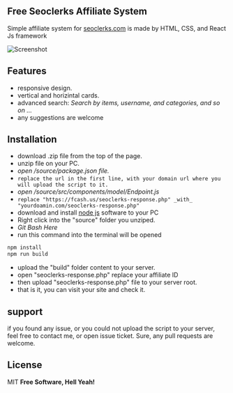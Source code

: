 ## Free Seoclerks Affiliate System
Simple affiliate system for [seoclerks.com](https://www.seoclerks.com/linkin/721499) is made by HTML, CSS, and React Js framework


![Screenshot](https://awesomescreenshot.s3.amazonaws.com/image/3006981/34274094-788520ade9272de8778980166e17c578.png?X-Amz-Algorithm=AWS4-HMAC-SHA256&X-Amz-Credential=AKIAJSCJQ2NM3XLFPVKA%2F20221110%2Fus-east-1%2Fs3%2Faws4_request&X-Amz-Date=20221110T181711Z&X-Amz-Expires=28800&X-Amz-SignedHeaders=host&X-Amz-Signature=586ff8f67b42902f44dd75c178a4c190c93486d54043c546fd321b29569a4ffa)

## Features
- responsive design.
- vertical and horizintal cards.
- advanced search: 
_Search by items, username, and categories, and so on ..._
- any suggestions are welcome

## Installation
- download .zip file from the top of the page.
- unzip file on your PC.
- _open /source/package.json file._
- ```replace the url in the first line, with your domain url where you will upload the script to it.```
- _open /source/src/components/model/Endpoint.js_
- ```replace "https://fcash.us/seoclerks-response.php" _with_ "yourdoamin.com/seoclerks-response.php" ```
- download and install [node js](https://nodejs.org/en/download/) software to your PC
- Right click into the "source" folder you unziped.
- _Git Bash Here_
- run this command into the terminal will be opened
```sh
npm install
npm run build
```
- upload the "build" folder content to your server.
- open "seoclerks-response.php" replace your affiliate ID
- then upload "seoclerks-response.php" file to your server root.
- that is it, you can visit your site and check it.


## support
if you found any issue, or you could not upload the script to your server,
feel free to contact me, or open issue ticket.
Sure, any pull requests are welcome.


## License
MIT
**Free Software, Hell Yeah!**
